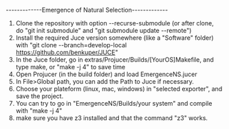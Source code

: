-------------Emergence of Natural Selection-------------

1) Clone the repository with option --recurse-submodule  (or after clone, do "git init submodule" and "git submodule update --remote")
2) Install the required Juce version somewhere (like a "Software" folder) with "git clone --branch=develop-local https://github.com/benkuper/JUCE"
3) In the Juce folder, go in extras/Projucer/Builds/[YourOS]Makefile, and type make, or "make -j 4" to save time
4) Open Projucer (in the build folder) and load EmergenceNS.jucer
5) In File>Global path, you can add the Path to Juce if necessary.
6) Choose your plateform (linux, mac, windows) in "selected exporter", and save the project.
7) You can try to go in "EmergenceNS/Builds/your system" and compile with "make -j 4"
8) make sure you have z3 installed and that the command "z3" works.


